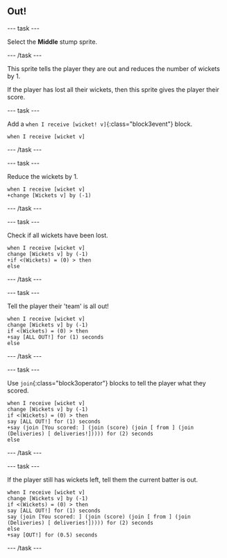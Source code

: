 ## Out!

--- task ---

Select the **Middle** stump sprite.

--- /task ---

This sprite tells the player they are out and reduces the number of wickets by 1.

If the player has lost all their wickets, then this sprite gives the player their score.

--- task ---

Add a `when I receive [wicket! v]`{:class="block3event"} block.

```blocks3
when I receive [wicket v]
```

--- /task ---

--- task ---

Reduce the wickets by 1.

```blocks3
when I receive [wicket v]
+change [Wickets v] by (-1)
```

--- /task ---

--- task ---

Check if all wickets have been lost.

```blocks3
when I receive [wicket v]
change [Wickets v] by (-1)
+if <(Wickets) = (0) > then
else
```

--- /task ---

--- task ---

Tell the player their 'team' is all out!

```blocks3
when I receive [wicket v]
change [Wickets v] by (-1)
if <(Wickets) = (0) > then
+say [ALL OUT!] for (1) seconds
else
```

--- /task ---

--- task ---

Use `join`{:class="block3operator"} blocks to tell the player what they scored.

```blocks3
when I receive [wicket v]
change [Wickets v] by (-1)
if <(Wickets) = (0) > then
say [ALL OUT!] for (1) seconds
+say (join [You scored: ] (join (score) (join [ from ] (join (Deliveries) [ deliveries!])))) for (2) seconds
else
```

--- /task ---

--- task ---

If the player still has wickets left, tell them the current batter is out.

```blocks3
when I receive [wicket v]
change [Wickets v] by (-1)
if <(Wickets) = (0) > then
say [ALL OUT!] for (1) seconds
say (join [You scored: ] (join (score) (join [ from ] (join (Deliveries) [ deliveries!])))) for (2) seconds
else
+say [OUT!] for (0.5) seconds
```
--- /task ---
